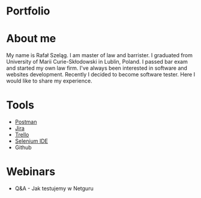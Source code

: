 # Portfolio
# About me
My name is Rafał Szeląg. I am master of law and barrister. I graduated from University of Marii Curie-Skłodowski in Lublin, Poland. I passed bar exam and started my own law firm. I've always been interested in software and websites development. Recently I decided to become software tester. Here I would like to share my experience.
# Tools
  - [Postman](https://www.postman.com/)
  - [Jira](https://www.atlassian.com/software/jira0)
  - [Trello](https://trello.com/)
  - [Selenium IDE](https://chrome.google.com/webstore/detail/selenium-ide/mooikfkahbdckldjjndioackbalphokd)
  - Github
# Webinars
  - Q&A - Jak testujemy w Netguru
